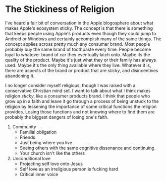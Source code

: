 # The Stickiness of Religion
I've heard a fair bit of conversation in the Apple blogosphere about what makes Apple's ecosystem sticky. The concept is that there is something that keeps people using Apple's products even though they could jump to Android or Windows and certainly accomplish many of the same things. The concept applies across pretty much any consumer brand. Most people probably buy the same brand of toothpaste every time. People become loyal to whatever brand of car they eventually latch onto. Maybe its the quality of the product. Maybe it's just what they or their family has always used. Maybe it's the only thing available where they live. Whatever it is, there are aspects of the brand or product that are _sticky_, and disincentives abandoning it.

I no longer consider myself religious, though I was raised with a conservative Christian mind set. I want to talk about what I think makes religion _sticky_, like a consumer products brand. I think that people who grow up in a faith and leave it go through a process of being unstuck to the religion by lessening the importance of some critical functions the religion provides. Losing those functions and not knowing where to find them are probably the biggest dangers of losing one's faith.

1. Community
    - Familial obligation
    - Friends
    - Just being where you live
    - Seeing others with the same cognitive dissonance and continuing.
    - Your church isn't like the others
2. Unconditional love
    - Projecting self love onto Jesus
    - Self love as an irreligious person is fucking hard
    - Critical inner voice
